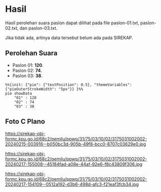 # Hasil

Hasil perolehan suara paslon dapat dilihat pada file paslon-01.txt, paslon-02.txt, dan paslon-03.txt.

Jika tidak ada, artinya data tersebut belum ada pada SIREKAP.

## Perolehan Suara

 * Paslon 01: **120**.
 * Paslon 02: **74**.
 * Paslon 03: **38**.

```mermaid
%%{init: {"pie": {"textPosition": 0.5}, "themeVariables": {"pieOuterStrokeWidth": "5px"}} }%%
pie showData
    "01" : 120
    "02" : 74
    "03" : 38
```
## Foto C Plano

https://sirekap-obj-formc.kpu.go.id/68c2/pemilu/ppwp/31/75/03/10/02/3175031002002-20240215-003916--b050bc3d-905b-49f8-bcc0-8707c03629e0.jpg

https://sirekap-obj-formc.kpu.go.id/68c2/pemilu/ppwp/31/75/03/10/02/3175031002002-20240217-155008--45184fad-a08e-44af-92e6-f8c43809f306.jpg

https://sirekap-obj-formc.kpu.go.id/68c2/pemilu/ppwp/31/75/03/10/02/3175031002002-20240217-154109--0512a192-d3b6-498d-afc3-f21eaf3fcb34.jpg
